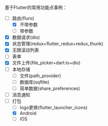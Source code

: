 基于Flutter的常用功能点事例：

- [ ] 路由(fluro)
  - [x] 不带参数
  - [ ] 带参数
- [x] 数据请求(dio)
- [x] 状态管理(redux+flutter_redux+redux_thunk)
- [x] 无限滚动列表
- [ ] 表单
- [x] 文件上传(file_picker+dart:io+dio)
- [ ] 本地存储
  - [ ] 文件(path_provider)
  - [ ] 数据库(sqflite)
  - [ ] 简单数据(share_preferences)
- [ ] 消息通知
- [ ] 打包
  - [ ] logo更换(flutter_launcher_icons)
  - [x] Android
  - [ ] IOS
